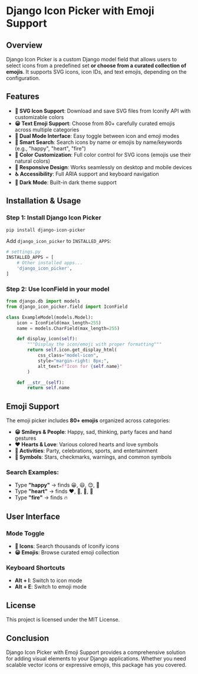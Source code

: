 # Django Icon Picker with Emoji Support

## Overview

Django Icon Picker is a custom Django model field that allows users to select icons from a predefined set **or choose from a curated collection of emojis**. It supports SVG icons, icon IDs, and text emojis, depending on the configuration.

## Features

- **🎨 SVG Icon Support**: Download and save SVG files from Iconify API with customizable colors
- **😀 Text Emoji Support**: Choose from 80+ carefully curated emojis across multiple categories
- **🔄 Dual Mode Interface**: Easy toggle between icon and emoji modes
- **🎯 Smart Search**: Search icons by name or emojis by name/keywords (e.g., "happy", "heart", "fire")
- **🎨 Color Customization**: Full color control for SVG icons (emojis use their natural colors)
- **📱 Responsive Design**: Works seamlessly on desktop and mobile devices
- **♿ Accessibility**: Full ARIA support and keyboard navigation
- **🌙 Dark Mode**: Built-in dark theme support

## Installation & Usage

### Step 1: Install Django Icon Picker

```bash
pip install django-icon-picker
```

Add `django_icon_picker` to `INSTALLED_APPS`:

```python
# settings.py
INSTALLED_APPS = [
    # Other installed apps...
    'django_icon_picker',
]
```

### Step 2: Use IconField in your model

```python
from django.db import models
from django_icon_picker.field import IconField

class ExampleModel(models.Model):
    icon = IconField(max_length=255)
    name = models.CharField(max_length=255)

    def display_icon(self):
        """Display the icon/emoji with proper formatting"""
        return self.icon.get_display_html(
            css_class="model-icon",
            style="margin-right: 8px;",
            alt_text=f"Icon for {self.name}"
        )

    def __str__(self):
        return self.name
```

## Emoji Support

The emoji picker includes **80+ emojis** organized across categories:

- **😀 Smileys & People**: Happy, sad, thinking, party faces and hand gestures  
- **❤️ Hearts & Love**: Various colored hearts and love symbols
- **🎉 Activities**: Party, celebrations, sports, and entertainment
- **🌟 Symbols**: Stars, checkmarks, warnings, and common symbols  

### Search Examples:
- Type **"happy"** → finds 😀, 😃, 😊, 🥳
- Type **"heart"** → finds ❤️, 💙, 💚, 💛
- Type **"fire"** → finds 🔥

## User Interface

### Mode Toggle
- **🎨 Icons**: Search thousands of Iconify icons
- **😀 Emojis**: Browse curated emoji collection

### Keyboard Shortcuts
- **Alt + I**: Switch to icon mode
- **Alt + E**: Switch to emoji mode

## License

This project is licensed under the MIT License.

## Conclusion

Django Icon Picker with Emoji Support provides a comprehensive solution for adding visual elements to your Django applications. Whether you need scalable vector icons or expressive emojis, this package has you covered.

